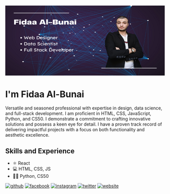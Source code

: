 ![Front-End Developer](https://github.com/Fidaa-Al-Bunai/Fidaa-Al-Bunai/blob/main/Fidaa%20Al-Bunai.Banner.png)


# I'm Fidaa Al-Bunai
Versatile and seasoned professional with expertise in design, data science, and full-stack development. I am proficient in HTML, CSS, JavaScript, Python, and CS50. I demonstrate a commitment to crafting innovative solutions and possess a keen eye for detail. I have a proven track record of delivering impactful projects with a focus on both functionality and aesthetic excellence.

## Skills and Experience  
* ⚛ React
* 💻 HTML, CSS, JS
* 👩‍💻 Python, CS50



[<img src='https://cdn.jsdelivr.net/npm/simple-icons@3.0.1/icons/github.svg' alt='github' height='40'>](https://github.com/Fidaa-Al-Bunai)  [<img src='https://cdn.jsdelivr.net/npm/simple-icons@3.0.1/icons/facebook.svg' alt='facebook' height='40'>](https://www.facebook.com/Fidaa-Al-Bunai)  [<img src='https://cdn.jsdelivr.net/npm/simple-icons@3.0.1/icons/instagram.svg' alt='instagram' height='40'>](https://www.instagram.com/fidaa.al.bunai/)  [<img src='https://cdn.jsdelivr.net/npm/simple-icons@3.0.1/icons/twitter.svg' alt='twitter' height='40'>](https://twitter.com/fidaa_al_bunai)  [<img src='https://cdn.jsdelivr.net/npm/simple-icons@3.0.1/icons/icloud.svg' alt='website' height='40'>](https://fidaa-al-bunai.netlify.app/)  

